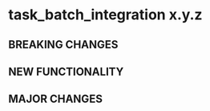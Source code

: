 # task_batch_integration x.y.z

## BREAKING CHANGES

<!-- * Restructured `src` directory (PR #3). -->

## NEW FUNCTIONALITY


## MAJOR CHANGES




